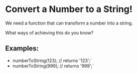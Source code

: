 <h1>Convert a Number to a String!</h1>

<p>We need a function that can transform a number into a string.
   
   What ways of achieving this do you know?</p>
<h2>Examples:</h2>

<ul>
<li>numberToString(123); // returns '123';`</li>
<li>numberToString(999); // returns '999';`</li>
</ul>

